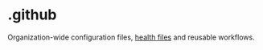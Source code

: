 # .github

Organization-wide configuration files, [health files] and reusable workflows.

[health files]: https://docs.github.com/en/communities/setting-up-your-project-for-healthy-contributions/creating-a-default-community-health-file#supported-file-types
